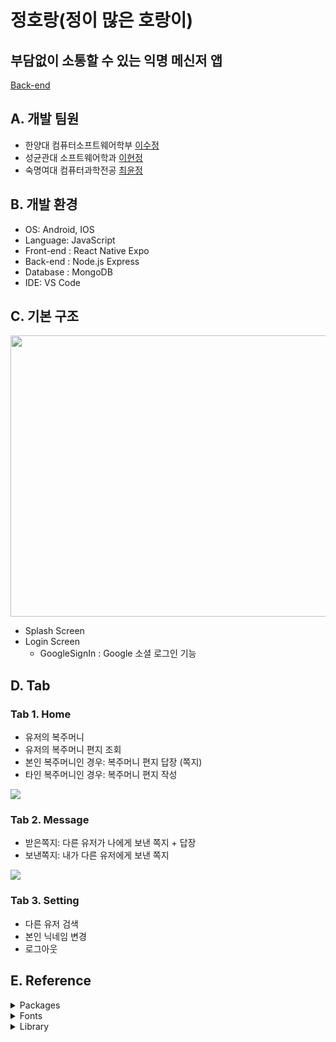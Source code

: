 # 정호랑(정이 많은 호랑이)
## 부담없이 소통할 수 있는 익명 메신저 앱
[Back-end](https://github.com/jeonghorang/2022_flow_assign3_backend_public)

## A. 개발 팀원  
- 한양대 컴퓨터소프트웨어학부 [이수정](https://github.com/SooJ2)
- 성균관대 소프트웨어학과 [이현정](https://github.com/hyunjeong408)
- 숙명여대 컴퓨터과학전공 [최윤정](https://github.com/letmeloveyou82)

## B. 개발 환경
- OS: Android, IOS
- Language: JavaScript
- Front-end : React Native Expo
- Back-end : Node.js Express
- Database : MongoDB
- IDE: VS Code

## C. 기본 구조

<img src="https://user-images.githubusercontent.com/65072995/149900747-9c608ce2-875f-4f20-8c7d-bdebaddd8767.png"  width="600" height="450"/>

* Splash Screen
* Login Screen
  * GoogleSignIn : Google 소셜 로그인 기능

## D. Tab
### Tab 1. Home
- 유저의 복주머니
- 유저의 복주머니 편지 조회
- 본인 복주머니인 경우: 복주머니 편지 답장 (쪽지)
- 타인 복주머니인 경우: 복주머니 편지 작성
<img src="https://user-images.githubusercontent.com/64190044/149932814-58e11784-1008-4ce8-8e41-d7dbdecf687f.jpeg"/>


### Tab 2. Message
- 받은쪽지: 다른 유저가 나에게 보낸 쪽지 + 답장
- 보낸쪽지: 내가 다른 유저에게 보낸 쪽지
<img src="https://user-images.githubusercontent.com/64190044/149932867-20d7357c-7195-45c4-b154-e18fe8f4b8b6.jpeg"/>
     
     
### Tab 3. Setting
- 다른 유저 검색
- 본인 닉네임 변경
- 로그아웃
## E. Reference
<details>
<summary>Packages</summary>
<div markdown="1">       
  <ul>
    <li>@react-native-community/masked-view: "^0.1.11"</li>
    <li>@react-native-masked-view/masked-view: "^0.2.6"</li>
    <li>@react-navigation/bottom-tabs: "^6.0.9"</li>
    <li>@react-navigation/native: "^6.0.6"</li>
    <li>@react-navigation/native-stack: "^6.2.5"</li>
    <li>@react-navigation/stack: "^6.0.11"</li>
    <li>expo: "~44.0.0"</li>
    <li>expo-font: "~10.0.4"</li>
    <li>expo-google-app-auth: "~8.3.0"</li>
    <li>expo-splash-screen: "~0.14.1"</li>
    <li>expo-status-bar: "~1.2.0"</li>
    <li>lottie-react-native: "^5.0.1"</li>
    <li>react: "17.0.1"</li>
    <li>react-dom: "17.0.1"</li>
    <li>react-native: "0.64.3"</li>
    <li>react-native-gesture-handler: "~2.1.0"</li>
    <li>react-native-keyboard-aware-scroll-view: "^0.9.5"</li>
    <li>react-native-reanimated: "^2.3.1"</li>
    <li>react-native-safe-area-context: "^3.3.2"</li>
    <li>react-native-screens: "~3.10.1"</li>
    <li>react-native-simple-modal: "^9.0.1"</li>
    <li>react-native-status-bar-height: "^2.6.0"</li>
    <li>react-native-vector-icons: "^9.0.0"</li>
    <li>react-native-web: "0.17.1"</li>
    <li>react-navigation-stack: "^2.10.4"</li>
    <li>expo-blur: "~11.0.0"</li>
    <li>@types/react-native-vector-icons: "^6.4.10"</li>
  </ul>

</div>
</details>
<details>
<summary>Fonts</summary>
<div markdown="1">       
  <ul>
    <li>솔뫼 김대건체</li>
    <li>고운바탕체</li>
    <li>을지로체</li>
  </ul>
</div>
</details>
<details>
<summary>Library</summary>
<div markdown="1">       
  <ul>
    <li>Mongoose</li>
  </ul>
</div>
</details>
